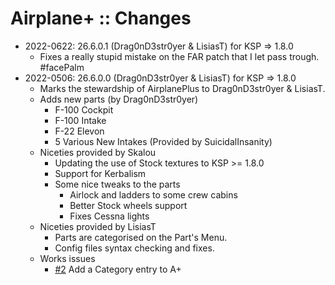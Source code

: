# Airplane+ :: Changes

* 2022-0622: 26.6.0.1 (Drag0nD3str0yer & LisiasT) for KSP => 1.8.0
	+ Fixes a really stupid mistake on the FAR patch that I let pass trough. #facePalm
* 2022-0506: 26.6.0.0 (Drag0nD3str0yer & LisiasT) for KSP => 1.8.0
	+ Marks the stewardship of AirplanePlus to Drag0nD3str0yer & LisiasT.
	+ Adds new parts (by Drag0nD3str0yer)
		- F-100 Cockpit
		- F-100 Intake
		- F-22 Elevon
		- 5 Various New Intakes (Provided by SuicidalInsanity)
	+ Niceties provided by Skalou
		- Updating the use of Stock textures to KSP >= 1.8.0
		- Support for Kerbalism
		- Some nice tweaks to the parts
			- Airlock and ladders to some crew cabins
			- Better Stock wheels support
			- Fixes Cessna lights
	+ Niceties provided by LisiasT
		- Parts are categorised on the Part's Menu.
		- Config files syntax checking and fixes.
	+ Works issues
		- [#2](https://github.com/net-lisias-ksp/AirplanePlus/issues/2) Add a Category entry to A+ 
